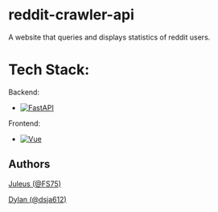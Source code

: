 # reddit-crawler-api

A website that queries and displays statistics of reddit users.

# Tech Stack:
Backend:
* [![FastAPI][FastAPI]][Fast-url]

Frontend: 
* [![Vue][Vue.js]][Vue-url]

## Authors
[Juleus (@FS75)](https://github.com/FS75)

[Dylan (@dsja612)](https://github.com/dsja612)

[Vue.js]: https://img.shields.io/badge/Vue.js-35495E?style=for-the-badge&logo=vuedotjs&logoColor=4FC08D
[Vue-url]: https://vuejs.org/
[FastAPI]: https://img.shields.io/badge/FastAPI-005571?style=for-the-badge&logo=fastapi
[Fast-url]: https://fastapi.tiangolo.com/
